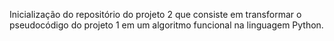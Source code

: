 Inicialização do repositório do projeto 2 que consiste em transformar o pseudocódigo do projeto 1 em um algoritmo funcional na linguagem Python.
